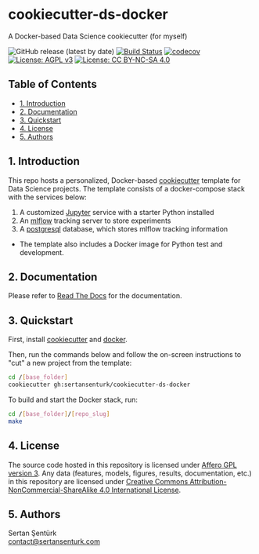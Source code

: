 # cookiecutter-ds-docker

A Docker-based Data Science cookiecutter (for myself)

![GitHub release (latest by date)](https://img.shields.io/github/v/release/sertansenturk/cookiecutter-ds-docker) [![Build Status](https://travis-ci.com/sertansenturk/cookiecutter-ds-docker.svg?branch=master)](https://travis-ci.com/sertansenturk/cookiecutter-ds-docker) [![codecov](https://codecov.io/gh/sertansenturk/cookiecutter-ds-docker/branch/master/graph/badge.svg)](https://codecov.io/gh/sertansenturk/cookiecutter-ds-docker) [![License: AGPL v3](https://img.shields.io/badge/License-AGPL%20v3-ff69b4.svg)](http://www.gnu.org/licenses/agpl-3.0) [![License: CC BY-NC-SA 4.0](https://img.shields.io/badge/License-CC%20BY--NC--SA%204.0-ff69b4.svg)](http://creativecommons.org/licenses/by-nc-sa/4.0/)

## Table of Contents

- [1. Introduction](#1-introduction)
- [2. Documentation](#2-documentation)
- [3. Quickstart](#3-quickstart)
- [4. License](#4-license)
- [5. Authors](#5-authors)

## 1. Introduction

This repo hosts a personalized, Docker-based [cookiecutter](https://cookiecutter.readthedocs.io/en/latest/) template for Data Science projects. The template consists of a docker-compose stack with the services below:

1. A customized [Jupyter](https://jupyter.org/) service with a starter Python installed
2. An [mlflow](https://mlflow.org/) tracking server to store experiments
3. A [postgresql](https://www.postgresql.org/) database, which stores mlflow tracking information

- The template also includes a Docker image for Python test and development.

## 2. Documentation

Please refer to [Read The Docs](https://cookiecutter-ds-docker.readthedocs.io) for the documentation.

## 3. Quickstart

First, install [cookiecutter](https://cookiecutter.readthedocs.io/en/latest/installation.html#install-cookiecutter) and [docker](https://docs.docker.com/get-docker/).

Then, run the commands below and follow the on-screen instructions to "cut" a new project from the template:

```bash
cd /[base_folder]
cookiecutter gh:sertansenturk/cookiecutter-ds-docker
```

To build and start the Docker stack, run:

```bash
cd /[base_folder]/[repo_slug]
make
```

## 4. License

The source code hosted in this repository is licensed under [Affero GPL version 3](https://www.gnu.org/licenses/agpl-3.0.en.html). Any data (features, models,  figures, results, documentation, etc.) in this repository are licensed under [Creative Commons Attribution-NonCommercial-ShareAlike 4.0 International License](http://creativecommons.org/licenses/by-nc-sa/4.0/).

## 5. Authors

Sertan Şentürk  
contact@sertansenturk.com

